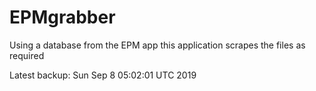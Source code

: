 # EPMgrabber
Using a database from the EPM app this application scrapes the files as required


Latest backup: Sun Sep 8 05:02:01 UTC 2019
